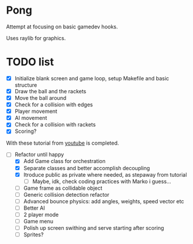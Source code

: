 # Pong
Attempt at focusing on basic gamedev hooks.

Uses raylib for graphics.

# TODO list
- [x] Initialize blank screen and game loop, setup Makefile and basic structure 
- [x] Draw the ball and the rackets
- [x] Move the ball around
- [x] Check for a collision with edges
- [x] Player movement
- [x] AI movement
- [x] Check for a collision with rackets
- [x] Scoring?

With these tutorial from [youtube](https://www.youtube.com/watch?v=VLJlTaFvHo4) is completed.

- [ ] Refactor until happy
    - [x] Add Game class for orchestration
    - [x] Separate classes and better accomplish decoupling
    - [x] Itroduce public as private where needed, as stepaway from tutorial
        - [ ] Maybe, idk, check coding practices with Marko i guess...
    - [ ] Game frame as collidable object
    - [ ] Generic collision detection refactor
    - [ ] Advanced bounce physics: add angles, weights, speed vector etc
    - [ ] Better AI
    - [ ] 2 player mode
    - [ ] Game menu
    - [ ] Polish up screen swithing and serve starting after scoring
    - [ ] Sprites?
